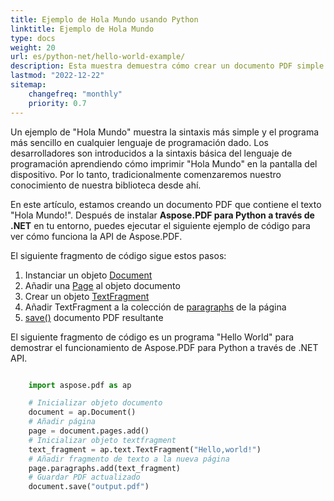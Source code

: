 ```yaml
---
title: Ejemplo de Hola Mundo usando Python
linktitle: Ejemplo de Hola Mundo
type: docs
weight: 20
url: es/python-net/hello-world-example/
description: Esta muestra demuestra cómo crear un documento PDF simple con el texto Hola Mundo usando Aspose.PDF para Python a través de .NET.
lastmod: "2022-12-22"
sitemap:
    changefreq: "monthly"
    priority: 0.7
---
```


Un ejemplo de "Hola Mundo" muestra la sintaxis más simple y el programa más sencillo en cualquier lenguaje de programación dado. Los desarrolladores son introducidos a la sintaxis básica del lenguaje de programación aprendiendo cómo imprimir "Hola Mundo" en la pantalla del dispositivo. Por lo tanto, tradicionalmente comenzaremos nuestro conocimiento de nuestra biblioteca desde ahí.

En este artículo, estamos creando un documento PDF que contiene el texto "Hola Mundo!". Después de instalar **Aspose.PDF para Python a través de .NET** en tu entorno, puedes ejecutar el siguiente ejemplo de código para ver cómo funciona la API de Aspose.PDF.

El siguiente fragmento de código sigue estos pasos:

1. Instanciar un objeto [Document](https://reference.aspose.com/pdf/python-net/aspose.pdf/document/)
1. Añadir una [Page](https://reference.aspose.com/pdf/python-net/aspose.pdf/page/) al objeto documento
1. Crear un objeto [TextFragment](https://reference.aspose.com/pdf/python-net/aspose.pdf.text/textfragment/)
1. Añadir TextFragment a la colección de [paragraphs](https://reference.aspose.com/pdf/python-net/aspose.pdf/page/#properties) de la página
1. [save()](https://reference.aspose.com/pdf/python-net/aspose.pdf/document/#methods) documento PDF resultante

El siguiente fragmento de código es un programa "Hello World" para demostrar el funcionamiento de Aspose.PDF para Python a través de .NET API.

```python

    import aspose.pdf as ap

    # Inicializar objeto documento
    document = ap.Document()
    # Añadir página
    page = document.pages.add()
    # Inicializar objeto textfragment
    text_fragment = ap.text.TextFragment("Hello,world!")
    # Añadir fragmento de texto a la nueva página
    page.paragraphs.add(text_fragment)
    # Guardar PDF actualizado
    document.save("output.pdf")
```